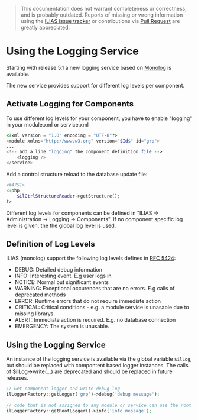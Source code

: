 > This documentation does not warrant completeness or correctness, and is probably outdated. Reports of
missing or wrong information using the [ILIAS issue tracker](https://mantis.ilias.de)
or contributions via [Pull Request](../../docs/development/contributing.md#pull-request-to-the-repositories)
are greatly appreciated.

# Using the Logging Service

Starting with release 5.1 a new logging service based on [Monolog](https://github.com/Seldaek/monolog) is available.

The new service provides support for different log levels per component.

## Activate Logging for Components

To use different log levels for your component, you have to enable "logging" in your module.xml or service.xml

```php
<?xml version = "1.0" encoding = "UTF-8"?>
<module xmlns="http://www.w3.org" version="$Id$" id="grp">
...
<!-- add a line "logging" the component definition file -->
	<logging />
</service>
```

Add a control structure reload to the database update file:

```php
<#4751>
<?php
	$ilCtrlStructureReader->getStructure();
?>
```

Different log levels for components can be defined in "ILIAS -> Administration -> Logging -> Components".
If no component specific log level is given, the the global log level is used.

## Definition of Log Levels

ILIAS (monolog) support the following log levels defines in [RFC 5424](https://datatracker.ietf.org/doc/html/rfc5424):

- DEBUG: Detailed debug information
- INFO: Interesting event. E.g user logs in
- NOTICE: Normal but significant events
- WARNING: Exceptional occurences that are no errors. E.g calls of deprecated methods
- ERROR: Runtime errors that do not require immediate action
- CRITICAL: Critical conditions - e.g. a module service is unasable due to missing librarys.
- ALERT: Immediate action is required.  E.g. no database connection
- EMERGENCY: The system is unusable.

## Using the Logging Service

An instance of the logging service is available via the global variable `$ilLog`, but should be replaced with compontent based logger instances. The calls of $ilLog->write(...) are deprecated and should be replaced in future releases.

```php
// Get component logger and write debug log
ilLoggerFactory::getLogger('grp')->debug('debug message');
 
// code that is not assigned to any module or service can use the root logger for writing messages
ilLoggerFactory::getRootLogger()->info('info message');
```

